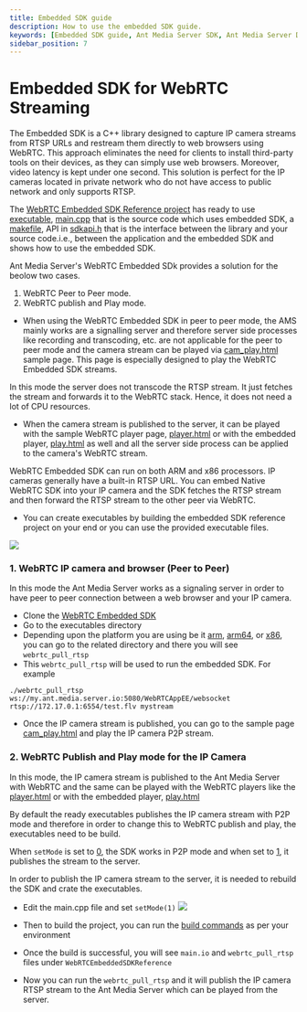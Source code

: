 ```yaml
---
title: Embedded SDK guide 
description: How to use the embedded SDK guide.
keywords: [Embedded SDK guide, Ant Media Server SDK, Ant Media Server Documentation, Ant Media Server Tutorials]
sidebar_position: 7
---
```


# Embedded SDK for WebRTC Streaming

The Embedded SDK is a C++ library designed to capture IP camera streams from RTSP URLs and restream them directly to web browsers using WebRTC. This approach eliminates the need for clients to install third-party tools on their devices, as they can simply use web browsers. Moreover, video latency is kept under one second. This solution is perfect for the IP cameras located in private network who do not have access to public network and only supports RTSP.

The [WebRTC Embedded SDK Reference project](https://github.com/ant-media/WebRTCEmbeddedSDKReference) has ready to use [executable](https://github.com/ant-media/WebRTCEmbeddedSDKReference/tree/master/executables), [main.cpp](https://github.com/ant-media/WebRTCEmbeddedSDKReference/blob/master/main.cpp) that is the source code which uses embedded SDK, a [makefile](https://github.com/ant-media/WebRTCEmbeddedSDKReference/blob/master/Makefile), API in [sdkapi.h](https://github.com/ant-media/WebRTCEmbeddedSDKReference/blob/master/sdkapi.h) that is the interface between the library and your source code.i.e., between the application and the embedded SDK and shows how to use the embedded SDK.

Ant Media Server's WebRTC Embedded SDk provides a solution for the beolow two cases.

1.  WebRTC Peer to Peer mode.
2.  WebRTC publish and Play mode.

- When using the WebRTC Embedded SDK in peer to peer mode, the AMS mainly works are a signalling server and therefore server side processes like recording and transcoding, etc. are not applicable for the peer to peer mode and the camera stream can be played via [cam_play.html](https://github.com/ant-media/StreamApp/blob/master/src/main/webapp/cam_play.html) sample page. This page is especially designed to play the WebRTC Embedded SDK streams.

In this mode the server does not transcode the RTSP stream. It just fetches the stream and forwards it to the WebRTC stack. Hence, it does not need a lot of CPU resources.

- When the camera stream is published to the server, it can be played with the sample WebRTC player page, [player.html](https://github.com/ant-media/StreamApp/blob/master/src/main/webapp/player.html) or with the embedded player, [play.html](https://github.com/ant-media/StreamApp/blob/master/src/main/webapp/play.html) as well and all the server side process can be applied to the camera's WebRTC stream.

WebRTC Embedded SDK can run on both ARM and x86 processors. IP cameras generally have a built-in RTSP URL. You can embed Native WebRTC SDK into your IP camera and the SDK fetches the RTSP stream and then forward the RTSP stream to the other peer via WebRTC.

- You can create executables by building the embedded SDK reference project on your end or you can use the provided executable files.

![](@site/static/img/sdk-diagram.png)

### 1\. WebRTC IP camera and browser (Peer to Peer)

In this mode the Ant Media Server works as a signaling server in order to have peer to peer connection between a web browser and your IP camera.

- Clone the [WebRTC Embedded SDK](https://github.com/ant-media/WebRTCEmbeddedSDKReference)
- Go to the executables directory
- Depending upon the platform you are using be it [arm](https://github.com/ant-media/WebRTCEmbeddedSDKReference/tree/master/executables/arm), [arm64](https://github.com/ant-media/WebRTCEmbeddedSDKReference/tree/master/executables/arm64), or [x86](https://github.com/ant-media/WebRTCEmbeddedSDKReference/tree/master/executables/x86), you can go to the related directory and there you will see `webrtc_pull_rtsp`
- This `webrtc_pull_rtsp` will be used to run the embedded SDK. For example
```
./webrtc_pull_rtsp ws://my.ant.media.server.io:5080/WebRTCAppEE/websocket rtsp://172.17.0.1:6554/test.flv mystream
```
- Once the IP camera stream is published, you can go to the sample page [cam_play.html](https://github.com/ant-media/StreamApp/blob/master/src/main/webapp/cam_play.html) and play the IP camera P2P stream.


### 2\. WebRTC Publish and Play mode for the IP Camera
In this mode, the IP camera stream is published to the Ant Media Server with WebRTC and the same can be played with the WebRTC players like the [player.html](https://github.com/ant-media/StreamApp/blob/master/src/main/webapp/player.html) or with the embedded player, [play.html](https://github.com/ant-media/StreamApp/blob/master/src/main/webapp/play.html)

By default the ready executables publishes the IP camera stream with P2P mode and therefore in order to change this to WebRTC publish and play, the executables need to be build.

When `setMode` is set to [0](https://github.com/ant-media/WebRTCEmbeddedSDKReference/blob/master/sdkapi.h#L23), the SDK works in P2P mode and when set to [1](https://github.com/ant-media/WebRTCEmbeddedSDKReference/blob/master/sdkapi.h#L24), it publishes the stream to the server.

In order to publish the IP camera stream to the server, it is needed to rebuild the SDK and crate the executables.
- Edit the main.cpp file and set ```setMode(1)```
![](@site/static/img/setmode.png)

- Then to build the project, you can run the [build commands](https://github.com/ant-media/WebRTCEmbeddedSDKReference#building-reference-project) as per your environment

- Once the build is successful, you will see `main.io` and `webrtc_pull_rtsp` files under `WebRTCEmbeddedSDKReference`
- Now you can run the `webrtc_pull_rtsp` and it will publish the IP camera RTSP stream to the Ant Media Server which can be played from the server.
